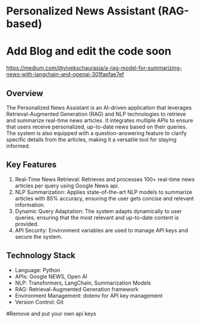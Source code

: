 # Personalized News Assistant (RAG-based)

# Add Blog and edit the code soon
https://medium.com/@vivekschaurasia/a-rag-model-for-summarizing-news-with-langchain-and-openai-301faefae7ef

## Overview
The Personalized News Assistant is an AI-driven application that leverages Retrieval-Augmented Generation (RAG) and NLP technologies to retrieve and summarize real-time news articles. It integrates multiple APIs to ensure that users receive personalized, up-to-date news based on their queries. The system is also equipped with a question-answering feature to clarify specific details from the articles, making it a versatile tool for staying informed.

## Key Features
1. Real-Time News Retrieval: Retrieves and processes 100+ real-time news articles per query using Google News api.
2. NLP Summarization: Applies state-of-the-art NLP models to summarize articles with 85% accuracy, ensuring the user gets concise and relevant information.
4. Dynamic Query Adaptation: The system adapts dynamically to user queries, ensuring that the most relevant and up-to-date content is provided.
5. API Security: Environment variables are used to manage API keys and secure the system.


## Technology Stack
* Language: Python
* APIs: Google NEWS, Open AI
* NLP: Transformers, LangChain, Summarization Models
* RAG: Retrieval-Augmented Generation framework
* Environment Management: dotenv for API key management
* Version Control: Git

#Remove and put your own api keys
